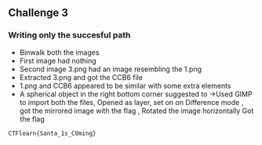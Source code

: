 ## Challenge 3
### Writing only the succesful path
- Binwalk both the images 
-  First image had nothing
-  Second image 3.png had an image resembling the 1.png
- Extracted 3.png and got the CCB6 file
- 1.png and CCB6 appeared to be similar with some extra elements 
- A spherical object in the right bottom corner suggested to ->Used GIMP to import both the files, Opened as layer, set on on Difference mode , got the mirrored image with the flag , Rotated the image horizontally
Got the flag
```
CTFlearn{Santa_1s_C0ming}
```

